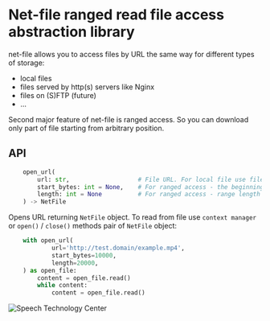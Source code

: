 # Net-file ranged read file access abstraction library

net-file allows you to access files by URL the same way for different types of storage: 
 * local files
 * files served by http(s) servers like Nginx
 * files on (S)FTP (future)
 * ...

Second major feature of net-file is ranged access. So you can download only part of file
starting from arbitrary position. 

## API

```python
    open_url(
        url: str,                   # File URL. For local file use file:///absolute/file/path
        start_bytes: int = None,    # For ranged access - the beginning of the range
        length: int = None          # For ranged access - range length
    ) -> NetFile
```

Opens URL returning `NetFile` object. To read from file use `context manager` or `open()` / `close()`
methods pair of `NetFile` object:

```python
    with open_url(
            url='http://test.domain/example.mp4',
            start_bytes=10000,
            length=20000,
    ) as open_file:
        content = open_file.read()
        while content:
            content = open_file.read()
```

![Speech Technology Center](https://gitlab.com/kraevs/net-file/-/raw/master/img/stc.png)